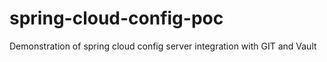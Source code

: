 # spring-cloud-config-poc
Demonstration of spring cloud config server integration with GIT and Vault
